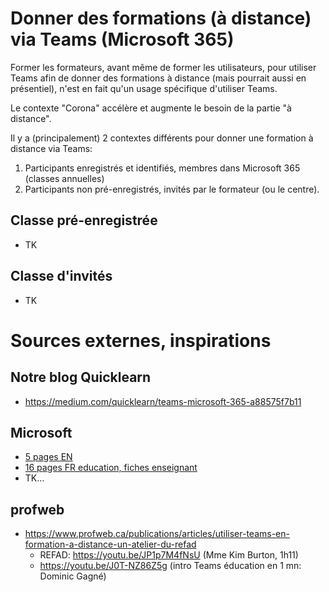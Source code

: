 # Donner des formations (à distance) via Teams (Microsoft 365)

Former les formateurs, avant même de former les utilisateurs, pour utiliser Teams afin de donner des formations à distance (mais pourrait aussi en présentiel), n'est en fait qu'un usage spécifique d'utiliser Teams.

Le contexte "Corona" accélère et augmente le besoin de la partie "à distance".

Il y a (principalement) 2 contextes différents pour donner une formation à distance via Teams:
1. Participants enregistrés et identifiés, membres dans Microsoft 365 (classes annuelles)
2. Participants non pré-enregistrés, invités par le formateur (ou le centre).

## Classe pré-enregistrée

* TK

## Classe d'invités

* TK

# Sources externes, inspirations
## Notre blog Quicklearn
* https://medium.com/quicklearn/teams-microsoft-365-a88575f7b11
## Microsoft
* [5 pages EN](https://github.com/CloudReady-ch/QuickLearn/blob/master/Microsoft/Teams/Teams%20QS.pdf)
* [16 pages FR education, fiches enseignant](https://github.com/CloudReady-ch/QuickLearn/blob/master/Microsoft/Teams/TeamsforEducation_QuickGuide.pdf)
* TK...
## profweb
* https://www.profweb.ca/publications/articles/utiliser-teams-en-formation-a-distance-un-atelier-du-refad
  * REFAD:  https://youtu.be/JP1p7M4fNsU (Mme Kim Burton, 1h11)
  * https://youtu.be/J0T-NZ86Z5g (intro Teams éducation en 1 mn: Dominic Gagné)
